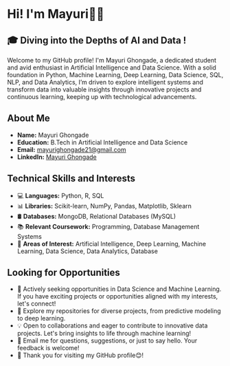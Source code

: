 # Hi! I'm Mayuri👩‍💻

## 🎓 Diving into the Depths of AI and Data !

Welcome to my GitHub profile! I'm Mayuri Ghongade, a dedicated student and avid enthusiast in Artificial Intelligence and Data Science. With a solid foundation in Python, Machine Learning, Deep Learning, Data Science, SQL, NLP, and Data Analytics, I’m driven to explore intelligent systems and transform data into valuable insights through innovative projects and continuous learning, keeping up with technological advancements.

## About Me
- **Name:** Mayuri Ghongade
- **Education:** B.Tech in Artificial Intelligence and Data Science
- **Email:** mayurighongade21@gmail.com
- **LinkedIn:** [Mayuri Ghongade](https://www.linkedin.com/in/mayuri-ghongade)

## Technical Skills and Interests
- 💻 **Languages:** Python, R, SQL
- 📊 **Libraries:** Scikit-learn, NumPy, Pandas, Matplotlib, Sklearn
- 🛢️ **Databases:** MongoDB, Relational Databases (MySQL)
- 📚 **Relevant Coursework:** Programming, Database Management Systems
- 🌟 **Areas of Interest:** Artificial Intelligence, Deep Learning, Machine Learning, Data Science, Data Analytics, Database

## Looking for Opportunities
- 👋 Actively seeking opportunities in Data Science and Machine Learning. If you have exciting projects or opportunities aligned with my interests, let's connect!
- 🚀 Explore my repositories for diverse projects, from predictive modeling to deep learning.
- 💡 Open to collaborations and eager to contribute to innovative data projects. Let's bring insights to life through machine learning!
- 📧 Email me for questions, suggestions, or just to say hello. Your feedback is welcome!
- 🙏 Thank you for visiting my GitHub profile😊!
